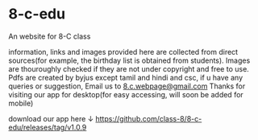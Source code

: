 # 8-c-edu
An website for 8-C class

information, links and images provided here are collected from direct sources(for example, the birthday list is obtained from students). Images are thouroughly
checked if they are not under copyright and free to use. Pdfs are created by byjus except tamil and hindi and csc, if u have any queries or suggestion,
 Email us to 8.c.webpage@gmail.com
 Thanks for visiting
 our app for desktop(for easy accessing, will soon be added for mobile)
 
 download our app here ↓
https://github.com/class-8/8-c-edu/releases/tag/v1.0.9
